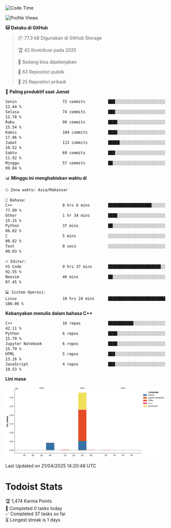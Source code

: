 <!--START_SECTION:waka-->
![Code Time](http://img.shields.io/badge/Code%20Time-174%20hrs%2039%20mins-blue)

![Profile Views](http://img.shields.io/badge/Profil%20dilihat-0-blue)

**🐱 Dataku di GitHub** 

> 📦 77.3 kB Digunakan di GitHub Storage 
 > 
> 🏆 42 Kontribusi pada 2025
 > 
> 💼 Sedang bisa dipekerjakan
 > 
> 📜 63 Repositori publik 
 > 
> 🔑 25 Repositori pribadi 
 > 
📅 **Paling produktif saat Jumat** 

```text
Senin                    72 commits          ███░░░░░░░░░░░░░░░░░░░░░░   12.44 % 
Selasa                   74 commits          ███░░░░░░░░░░░░░░░░░░░░░░   12.78 % 
Rabu                     90 commits          ████░░░░░░░░░░░░░░░░░░░░░   15.54 % 
Kamis                    104 commits         ████░░░░░░░░░░░░░░░░░░░░░   17.96 % 
Jumat                    113 commits         █████░░░░░░░░░░░░░░░░░░░░   19.52 % 
Sabtu                    69 commits          ███░░░░░░░░░░░░░░░░░░░░░░   11.92 % 
Minggu                   57 commits          ██░░░░░░░░░░░░░░░░░░░░░░░   09.84 % 
```


📊 **Minggu ini menghabiskan waktu di** 

```text
🕑︎ Zona waktu: Asia/Makassar

💬 Bahasa: 
C++                      8 hrs 6 mins        ███████████████████░░░░░░   77.99 % 
Other                    1 hr 34 mins        ████░░░░░░░░░░░░░░░░░░░░░   15.15 % 
Python                   37 mins             ██░░░░░░░░░░░░░░░░░░░░░░░   06.02 % 
C                        5 mins              ░░░░░░░░░░░░░░░░░░░░░░░░░   00.82 % 
Text                     0 secs              ░░░░░░░░░░░░░░░░░░░░░░░░░   00.03 % 

🔥 Editor: 
VS Code                  9 hrs 37 mins       ███████████████████████░░   92.55 % 
Neovim                   46 mins             ██░░░░░░░░░░░░░░░░░░░░░░░   07.45 % 

💻 Sistem Operasi: 
Linux                    10 hrs 24 mins      █████████████████████████   100.00 % 
```

**Kebanyakan menulis dalam bahasa C++** 

```text
C++                      16 repos            ███████████░░░░░░░░░░░░░░   42.11 % 
Python                   6 repos             ████░░░░░░░░░░░░░░░░░░░░░   15.79 % 
Jupyter Notebook         6 repos             ████░░░░░░░░░░░░░░░░░░░░░   15.79 % 
HTML                     5 repos             ███░░░░░░░░░░░░░░░░░░░░░░   13.16 % 
JavaScript               4 repos             ███░░░░░░░░░░░░░░░░░░░░░░   10.53 % 
```



**Lini masa**

![Lines of Code chart](https://raw.githubusercontent.com/yusuf601/yusuf601/main/assets/bar_graph.png)


 Last Updated on 21/04/2025 14:20:48 UTC
<!--END_SECTION:waka-->
# Todoist Stats

<!-- TODO-IST:START -->
🏆  1,474 Karma Points           
🌸  Completed 0 tasks today           
✅  Completed 37 tasks so far           
⏳  Longest streak is 1 days
<!-- TODO-IST:END -->
